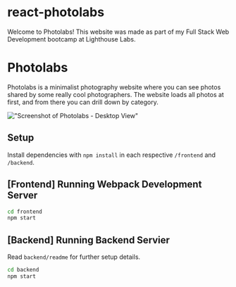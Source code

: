 # react-photolabs
Welcome to Photolabs! This website was made as part of my Full Stack Web Development bootcamp at Lighthouse Labs.

# Photolabs
Photolabs is a minimalist photography website where you can see photos shared by some really cool photographers. The website loads all photos at first, and from there you can drill down by category.

!["Screenshot of Photolabs - Desktop View"](https://github.com/tusharhchhabra/photolabs-starter/blob/main/screenshot.jpg?raw=true)

## Setup

Install dependencies with `npm install` in each respective `/frontend` and `/backend`.

## [Frontend] Running Webpack Development Server

```sh
cd frontend
npm start
```

## [Backend] Running Backend Servier

Read `backend/readme` for further setup details.

```sh
cd backend
npm start
```

